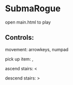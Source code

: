 # SubmaRogue
open main.html to play

## Controls:
  movement: arrowkeys, numpad
  
  pick up item: ,
  
  ascend stairs: <
  
  descend stairs: >
  

